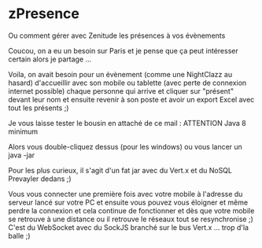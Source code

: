 # zPresence
Ou comment gérer avec Zenitude les présences à vos évènements

Coucou, on a eu un besoin sur Paris et je pense que ça peut intéresser certain alors je partage ...

Voila, on avait besoin pour un évènement (comme une NightClazz au hasard) d'accueillir avec son mobile ou tablette (avec perte de connexion internet possible) chaque personne qui arrive et cliquer sur "présent" devant leur nom et ensuite revenir à son poste et avoir un export Excel avec tout les présents ;)

Je vous laisse tester le bousin en attaché de ce mail : ATTENTION Java 8 minimum

Alors vous double-cliquez dessus (pour les windows) ou vous lancer un java -jar

Pour les plus curieux, il s'agit d'un fat jar avec du Vert.x et du NoSQL Prevayler dedans ;)

Vous vous connecter une première fois avec votre mobile à l'adresse du serveur lancé sur votre PC et ensuite vous pouvez vous éloigner et même perdre la connexion et cela continue de fonctionner et dès que votre mobile se retrouve à une distance ou il retrouve le réseaux tout se resynchronise ;)
C'est du WebSocket avec du SockJS branché sur le bus Vert.x ... trop d'la balle ;)
